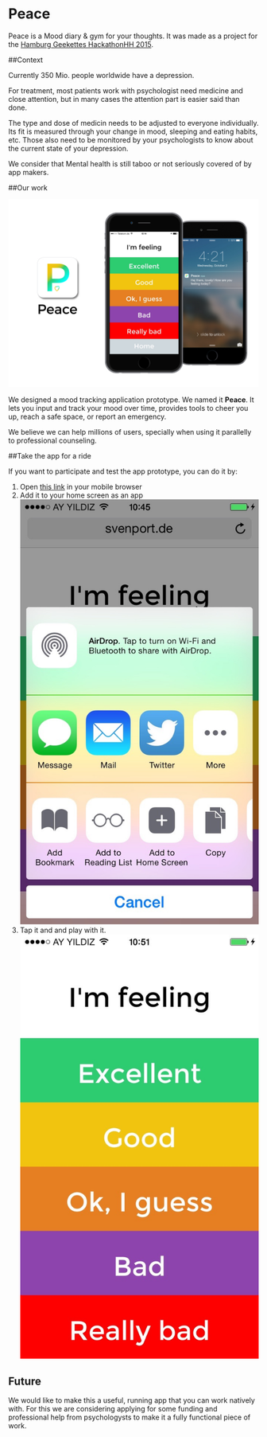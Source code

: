 # Peace

Peace is a Mood diary &amp; gym for your thoughts. It was made as a project for the [Hamburg Geekettes HackathonHH 2015](http://hamburg-hackathon.de/hackathon).

##Context

Currently 350 Mio. people worldwide have a depression.
 
For treatment, most patients work with psychologist need medicine and close attention, but in many cases the attention part is easier said than done. 

The type and dose of medicin needs to be adjusted to everyone individually. Its fit is measured through your change in mood, sleeping and eating habits, etc. Those also need to be monitored by your psychologists to know about the current state of your depression. 

We consider that Mental health is still taboo or not seriously covered of by app makers.

##Our work
 
![Cover Image of Peace](https://github.com/svenport/peace/blob/master/screengrabs/cover.jpg)

We designed a mood tracking application prototype. We named it **Peace**. It lets you input and track your mood over time, provides tools to cheer you up, reach a safe space, or report an emergency. 

We believe we can help millions of users, specially when using it parallelly to professional counseling.

##Take the app for a ride

If you want to participate and test the app prototype, you can do it by:

1. Open [this link](http://svenport.de/peace/peace.php) in your mobile browser
2. Add it to your home screen as an app 
![Add as app](https://github.com/svenport/peace/blob/master/screengrabs/grab.jpg)
3. Tap it and and play with it.
![Playtime](https://github.com/svenport/peace/blob/master/screengrabs/app.jpg)

## Future
We would like to make this a useful, running app that you can work natively with. For this we are considering applying for some funding and professional help from psychologysts to make it a fully functional piece of work.
